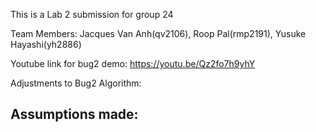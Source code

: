 This is a Lab 2 submission for group 24

Team Members: Jacques Van Anh(qv2106), Roop Pal(rmp2191), Yusuke Hayashi(yh2886)

Youtube link for bug2 demo: https://youtu.be/Qz2fo7h9yhY

Adjustments to Bug2 Algorithm:

Assumptions made:
 - 
